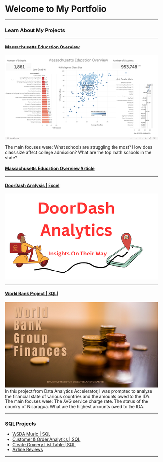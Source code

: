 # Welcome to My Portfolio

---

### Learn About My Projects

---
#### [Massachusetts Education Overview](https://public.tableau.com/app/profile/dava.betts/viz/MassachusettsEducationOverview_16921526478260/MassachusettsEducationOverview)
<img src="images/Screenshot 2023-08-24 at 1.57.37 PM.png"/>

The main focuses were:
What schools are struggling the most?
How does class size affect college admission?
What are the top math schools in the state? 
#### [Massachusetts Education Overview Article](https://www.linkedin.com/pulse/massachusetts-school-project-dava-betts/?trackingId=rdGItH05SRC%2BeCdSE5Nc2w%3D%3D)


 

---
#### [DoorDash Analysis | Excel](https://www.linkedin.com/pulse/doordash-analytics-dava-betts/?trackingId=ddRZgjmQRfmBDQOCuJKJFQ%3D%3D)
<img src="images/DDimage.png">
 


---
#### [World Bank Project | SQL]([https://www.linkedin.com/pulse/show-me-money-dava-betts/?published=t)]
<img src="images/World Bank (Presentation (169)).jpg">
In this project from Data Analytics Accelerator, I was prompted to analyze the financial state of various countries and the amounts owed to the IDA. The main focuses were:
The AVG service charge rate.
The status of the country of Nicaragua.
What are the highest amounts owed to the IDA.

---

### SQL Projects

- [WSDA Music | SQL](https://github.com/DavaBetts/SQL/blob/main/WSDA_Music.db)
- [Customer & Order Analytics | SQL](https://github.com/DavaBetts/SQL/blob/main/Customer%20and%20Order%20Analytics)
- [Create Grocery List Table | SQL](https://github.com/DavaBetts/SQL/blob/main/Grocery%20Store%20Database%20and%20Stats)
- [Airline Reviews](https://github.com/DavaBetts/SQL/blob/main/Airline_Reviews)


---





